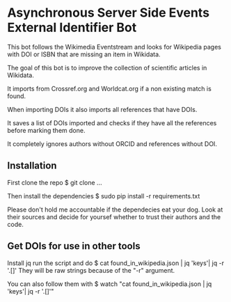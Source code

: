 # Asynchronous Server Side Events External Identifier Bot
This bot follows the Wikimedia Eventstream and looks for Wikipedia pages with
DOI or ISBN that are missing an item in Wikidata.

The goal of this bot is to improve the collection of scientific articles in
Wikidata.

It imports from Crossref.org and Worldcat.org if a non existing match is found.

When importing DOIs it also imports all references that have DOIs.

It saves a list of DOIs imported and checks if they have all the references
before marking them done.

It completely ignores authors without ORCID and references without DOI.

## Installation
First clone the repo
 $ git clone ...

Then install the dependencies
 $ sudo pip install -r requirements.txt

Please don't hold me accountable if the dependecies eat your dog. Look at their
sources and decide for yoursef whether to trust their authors and the code.

## Get DOIs for use in other tools
Install jq run the script and do
 $ cat found_in_wikipedia.json | jq 'keys'| jq -r '.[]'
They will be raw strings because of the "-r" argument. 

You can also follow them with 
 $ watch "cat found_in_wikipedia.json | jq 'keys'| jq -r '.[]'"
